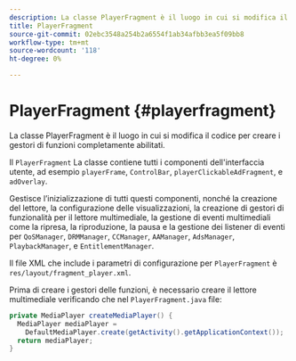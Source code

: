 ```yaml
---
description: La classe PlayerFragment è il luogo in cui si modifica il codice per creare i gestori di funzioni completamente abilitati.
title: PlayerFragment
source-git-commit: 02ebc3548a254b2a6554f1ab34afbb3ea5f09bb8
workflow-type: tm+mt
source-wordcount: '118'
ht-degree: 0%

---
```


# PlayerFragment {#playerfragment}

La classe PlayerFragment è il luogo in cui si modifica il codice per creare i gestori di funzioni completamente abilitati.

Il `PlayerFragment` La classe contiene tutti i componenti dell&#39;interfaccia utente, ad esempio `playerFrame`, `ControlBar`, `playerClickableAdFragment`, e `adOverlay`.

Gestisce l’inizializzazione di tutti questi componenti, nonché la creazione del lettore, la configurazione delle visualizzazioni, la creazione di gestori di funzionalità per il lettore multimediale, la gestione di eventi multimediali come la ripresa, la riproduzione, la pausa e la gestione dei listener di eventi per `QoSManager`, `DRMManager`, `CCManager`, `AAManager`, `AdsManager`, `PlaybackManager`, e `EntitlementManager`.

Il file XML che include i parametri di configurazione per `PlayerFragment` è `res/layout/fragment_player.xml`.

Prima di creare i gestori delle funzioni, è necessario creare il lettore multimediale verificando che nel `PlayerFragment.java` file:

```java
private MediaPlayer createMediaPlayer() { 
  MediaPlayer mediaPlayer =  
    DefaultMediaPlayer.create(getActivity().getApplicationContext()); 
  return mediaPlayer; 
}
```
